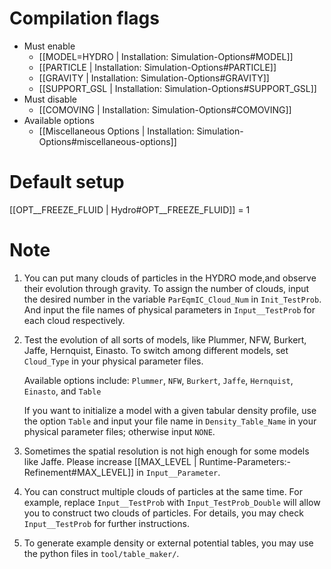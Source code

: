 # Compilation flags
- Must enable
   - [[MODEL=HYDRO | Installation: Simulation-Options#MODEL]]
   - [[PARTICLE | Installation: Simulation-Options#PARTICLE]]
   - [[GRAVITY | Installation: Simulation-Options#GRAVITY]]
   - [[SUPPORT_GSL | Installation: Simulation-Options#SUPPORT_GSL]]
- Must disable
   - [[COMOVING | Installation: Simulation-Options#COMOVING]]
- Available options
   - [[Miscellaneous Options | Installation: Simulation-Options#miscellaneous-options]]


# Default setup
[[OPT__FREEZE_FLUID | Hydro#OPT__FREEZE_FLUID]] = 1


# Note
1. You can put many clouds of particles in the HYDRO mode,and observe their evolution through gravity.
   To assign the number of clouds, input the desired number in the variable `ParEqmIC_Cloud_Num` in `Init_TestProb`.
   And input the file names of physical parameters in `Input__TestProb` for each cloud respectively.

2. Test the evolution of all sorts of models, like Plummer, NFW, Burkert, Jaffe, Hernquist, Einasto.
   To switch among different models, set `Cloud_Type` in your physical parameter files.

   Available options include:
   `Plummer`, `NFW`, `Burkert`, `Jaffe`, `Hernquist`, `Einasto`, and `Table`

   If you want to initialize a model with a given tabular density profile, use the option `Table` and input
   your file name in `Density_Table_Name` in your physical parameter files; otherwise input `NONE`.

4. Sometimes the spatial resolution is not high enough for some models like Jaffe.
   Please increase [[MAX_LEVEL | Runtime-Parameters:-Refinement#MAX_LEVEL]] in `Input__Parameter`.

5. You can construct multiple clouds of particles at the same time.
   For example, replace `Input__TestProb` with `Input_TestProb_Double` will allow you to construct two clouds of particles.
   For details, you may check `Input__TestProb` for further instructions.

6. To generate example density or external potential tables, you may use the python files in `tool/table_maker/`.
